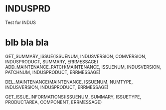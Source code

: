 # INDUSPRD
Test for INDUS
# blb bla bla
GET_SUMMARY_ISSUE(ISSUENUM, INDUSVERSION, COMVERSION, INDUSPRODUCT, SUMMARY, ERRMESSAGE)
ADD_MAINTENANCE_PATCH(MAINTENANCE, ISSUENUM, INDUSVERSION, PATCHNUM, INDUSPRODUCT, ERRMESSAGE)

DEL_MAINTENANCE(MAINTENANCE, ISSUENUM, NUMTYPE, INDUSVERSION, INDUSPRODUCT, ERRMESSAGE)

GET_ISSUE_INFORMATIONS(ISSUENUM, SUMMARY, ISSUETYPE, PRODUCTAREA, COMPONENT, ERRMESSAGE)
